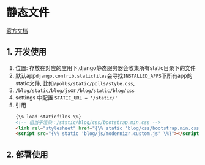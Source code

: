 # 静态文件

[官方文档](https://docs.djangoproject.com/en/2.2/howto/static-files/)

## 1. 开发使用
1. 位置: 存放在对应的应用下,django静态服务器会收集所有static目录下的文件
2. 默认app`django.contrib.staticfiles`会寻找`INSTALLED_APPS`下所有app的static文件, 比如`/polls/static/polls/style.css`,
3. `/blog/static/blog/js`or `/blog/static/blog/css`
4. settings 中配置 `STATIC_URL = '/static/'`
5. 引用
    ```html
    {\% load staticfiles \%}
    <!-- 相当于渲染：/static/blog/css/bootstrap.min.css -->
    <link rel="stylesheet" href="{\% static 'blog/css/bootstrap.min.css' \%}">
    <script src="{\% static 'blog/js/modernizr.custom.js' \%}"></script>
    ```

## 2. 部署使用
